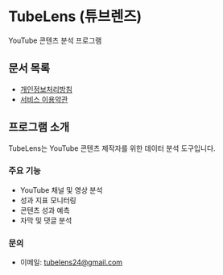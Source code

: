 # TubeLens (튜브렌즈)

YouTube 콘텐츠 분석 프로그램

## 문서 목록
- [개인정보처리방침](privacy-policy.md)
- [서비스 이용약관](terms-of-service.md)

## 프로그램 소개
TubeLens는 YouTube 콘텐츠 제작자를 위한 데이터 분석 도구입니다.

### 주요 기능
- YouTube 채널 및 영상 분석
- 성과 지표 모니터링
- 콘텐츠 성과 예측
- 자막 및 댓글 분석

### 문의
- 이메일: tubelens24@gmail.com
